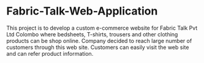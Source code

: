 # Fabric-Talk-Web-Application
This project is to develop a custom e-commerce website for Fabric Talk Pvt Ltd Colombo where bedsheets, T-shirts, trousers and other clothing products can be shop online. Company decided to reach large number of customers through this web site. Customers can easily visit the web site and can refer product information.

